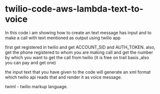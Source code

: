 # twilio-code-aws-lambda-text-to-voice
In this code i am showing how to create an text message has input and to make a call with text mentioned as output using twilio app

first get registered in twilio and get ACCOUNT_SID and AUTH_TOKEN.
also, get the phone registered to whom you are making call and get the number by which you want to get the call from twilio (it is free on trail basis ,also you can pay and get one)

the input text that you have given to the code will generate an xml format which twilio api reads that and render it as voice message.

twiml - twilio markup language.


